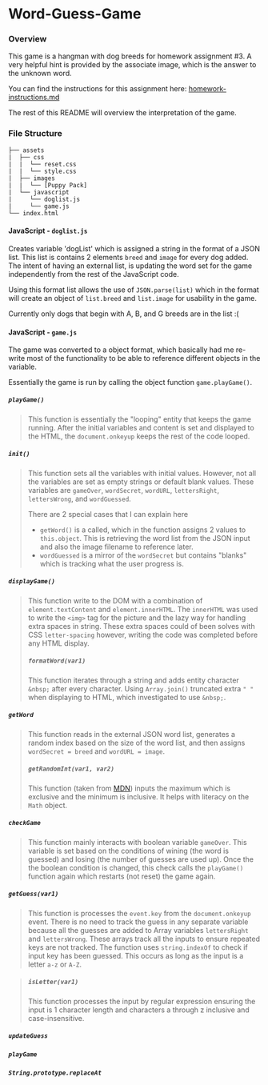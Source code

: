 # Word-Guess-Game

### Overview

This game is a hangman with dog breeds for homework assignment #3. A very helpful hint is provided by the associate image, which is the answer to the unknown word.

You can find the instructions for this assignment here: [homework-instructions.md][]

The rest of this README will overview the interpretation of the game.

[homework-instructions.md]: https://github.com/ekeoid/Word-Guess-Game/blob/master/homework-instructions.md

### File Structure

```
├── assets
|  ├── css
|  |  └── reset.css
|  |  └── style.css
|  ├── images
|  |  └── [Puppy Pack]
|  └── javascript
|     └── doglist.js
|     └── game.js
└── index.html
```

#### JavaScript - `doglist.js`

Creates variable 'dogList' which is assigned a string in the format of a JSON list. This list is contains 2 elements `breed` and `image` for every dog added. The intent of having an external list, is updating the word set for the game independently from the rest of the JavaScript code.

Using this format list allows the use of `JSON.parse(list)` which in the format will create an object of `list.breed` and `list.image` for usability in the game.

Currently only dogs that begin with A, B, and G breeds are in the list :(


#### JavaScript - `game.js`

The game was converted to a object format, which basically had me re-write most of the functionality to be able to reference different objects in the variable.

Essentially the game is run by calling the object function `game.playGame()`. 

##### `playGame()`
> This function is essentially the "looping" entity that keeps the game running. After the initial variables and content is set and displayed to the HTML, the `document.onkeyup` keeps the rest of the code looped. 

##### `init()`
> This function sets all the variables with initial values. However, not all the variables are set as empty strings or default blank values.
> These variables are `gameOver`, `wordSecret`, `wordURL`, `lettersRight`, `lettersWrong`, and `wordGuessed`.
>
> There are 2 special cases that I can explain here
> - `getWord()` is a called, which in the function assigns 2 values to `this.object`. This is retrieving the word list from the JSON input and also the image filename to reference later.
> - `wordGuessed` is a mirror of the `wordSecret` but contains "blanks" which is tracking what the user progress is.

##### `displayGame()`
> This function write to the DOM with a combination of `element.textContent` and `element.innerHTML`. The `innerHTML` was used to write the `<img>` tag for the picture and the lazy way for handling extra spaces in string.
> These extra spaces could of been solves with CSS `letter-spacing` however, writing the code was completed before any HTML display.
>
>
> ##### `formatWord(var1)`
> This function iterates through a string and adds entity character `&nbsp;` after every character. Using `Array.join()` truncated extra `" "` when displaying to HTML, which investigated to use `&nbsp;`.

##### `getWord`
> This function reads in the external JSON word list, generates a random index based on the size of the word list, and then assigns  `wordSecret = breed` and `wordURL = image`. 
>
> ##### `getRandomInt(var1, var2)`
> This function (taken from [MDN][]) inputs the maximum which is exclusive and the minimum is inclusive. It helps with literacy on the `Math` object. 

[MDN]: [https://developer.mozilla.org/en-US/docs/Web/JavaScript/Reference/Global_Objects/Math/random]

##### `checkGame`
> This function mainly interacts with boolean variable `gameOver`. This variable is set based on the conditions of wining (the word is guessed) and losing (the number of guesses are used up). Once the the boolean condition is changed, this check calls the `playGame()` function again which restarts (not reset) the game again. 


##### `getGuess(var1)`
> This function is processes the `event.key` from the `document.onkeyup` event. There is no need to track the guess in any separate variable because all the guesses are added to Array variables `lettersRight` and `lettersWrong`. These arrays track all the inputs to ensure repeated keys are not tracked.
> The function uses `string.indexOf` to check if input key has been guessed. This occurs as long as the input is a letter `a-z` or `A-Z`.

> ##### `isLetter(var1)`
> This function processes the input by regular expression ensuring the input is 1 character length and characters a through z inclusive and case-insensitive.

##### `updateGuess`
>

##### `playGame`
>

##### `String.prototype.replaceAt`
>
>
